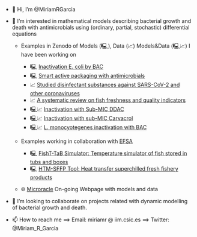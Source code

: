 - 👋 Hi, I’m @MiriamRGarcia
- 👀 I’m interested in mathematical models describing bacterial growth and death with antimicrobials using (ordinary, partial, stochastic) differential equations
    - Examples in Zenodo of Models (🖳), Data (📈) Models&Data (🖳📈) I have been working on
        - 🖳 [Inactivation E. coli by BAC](https://zenodo.org/doi/10.5281/zenodo.1207616) 
        - 🖳 [Smart active packaging with antimicrobials](https://zenodo.org/doi/10.5281/zenodo.3244153)
        - 📈 [Studied disinfectant substances against SARS-CoV-2 and other coronaviruses](https://zenodo.org/doi/10.5281/zenodo.4297015)
        - 📈 [A systematic review on fish freshness and quality indicators](https://zenodo.org/doi/10.5281/zenodo.6400471)
        - 🖳📈 [Inactivation with Sub-MIC DDAC](https://zenodo.org/doi/10.5281/zenodo.5167910)
        - 🖳📈 [Inactivation with sub-MIC Carvacrol](https://zenodo.org/doi/10.5281/zenodo.6656085)
        - 🖳📈 [L. monocyotegenes inactivation with BAC](https://zenodo.org/doi/10.5281/zenodo.6651603)
     - Examples working in collaboration with [EFSA](https://www.efsa.europa.eu/en)
        - 🖳 [FishT-TaB Simulator: Temperature simulator of fish stored in tubs and boxes](https://zenodo.org/doi/10.5281/zenodo.3725615)
        - 🖳 [HTM-SFFP Tool: Heat transfer superchilled fresh fishery products](https://zenodo.org/doi/10.5281/zenodo.4304282)



    - 🌐 [Microracle](https://microracle.shinyapps.io/Microracle/) On-going Webpage with models and data

- 💞️ I’m looking to collaborate on projects related with dynamic modelling of bacterial growth and death.
- 📫 How to reach me ==> Email: miriamr @ iim.csic.es ==> Twitter: @Miriam_R_Garcia
<!---
MiriamRGarcia/MiriamRGarcia is a ✨ special ✨ repository because its `README.md` (this file) appears on your GitHub profile.
You can click the Preview link to take a look at your changes.
--->


